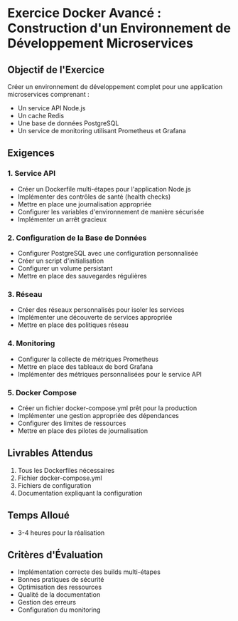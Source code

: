 # Exercice Docker Avancé : Construction d'un Environnement de Développement Microservices

## Objectif de l'Exercice
Créer un environnement de développement complet pour une application microservices comprenant :
- Un service API Node.js
- Un cache Redis
- Une base de données PostgreSQL
- Un service de monitoring utilisant Prometheus et Grafana

## Exigences

### 1. Service API
- Créer un Dockerfile multi-étapes pour l'application Node.js
- Implémenter des contrôles de santé (health checks)
- Mettre en place une journalisation appropriée
- Configurer les variables d'environnement de manière sécurisée
- Implémenter un arrêt gracieux

### 2. Configuration de la Base de Données
- Configurer PostgreSQL avec une configuration personnalisée
- Créer un script d'initialisation
- Configurer un volume persistant
- Mettre en place des sauvegardes régulières

### 3. Réseau
- Créer des réseaux personnalisés pour isoler les services
- Implémenter une découverte de services appropriée
- Mettre en place des politiques réseau

### 4. Monitoring
- Configurer la collecte de métriques Prometheus
- Mettre en place des tableaux de bord Grafana
- Implémenter des métriques personnalisées pour le service API

### 5. Docker Compose
- Créer un fichier docker-compose.yml prêt pour la production
- Implémenter une gestion appropriée des dépendances
- Configurer des limites de ressources
- Mettre en place des pilotes de journalisation

## Livrables Attendus
1. Tous les Dockerfiles nécessaires
2. Fichier docker-compose.yml
3. Fichiers de configuration
4. Documentation expliquant la configuration

## Temps Alloué
- 3-4 heures pour la réalisation

## Critères d'Évaluation
- Implémentation correcte des builds multi-étapes
- Bonnes pratiques de sécurité
- Optimisation des ressources
- Qualité de la documentation
- Gestion des erreurs
- Configuration du monitoring

